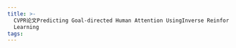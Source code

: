```yaml
---
title: >-
  CVPR论文Predicting Goal-directed Human Attention UsingInverse Reinforcement
  Learning
tags:
---
```

